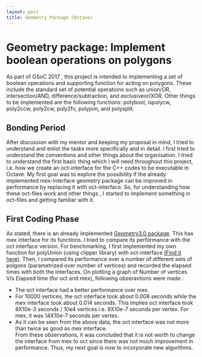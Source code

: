 ```yaml
---
layout: post
title: Geometry Package (Octave)
---
```


# Geometry package: Implement boolean operations on polygons ##
As part of GSoC 2017 , this project is intended to implementing a set of boolean operations and supporting function for acting on polygons. These include the standard set of potential operations such as union/OR, intersection/AND, difference/subtraction, and exclusiveor/XOR. Other things to be implemented are the following functions: polybool, ispolycw, poly2ccw, poly2cw, poly2fv, polyjoin, and polysplit.<br/>

## Bonding Period
After discussion with my mentor and keeping my proposal in mind, I tried to understand and enlist the tasks more specifically and in detail.  I first tried to understand the conventions and other things about the organisation. I tried to understand the first basic thing which I will need throughout this project, i.e. how we create an oct-interface for the C++ codes to be executable in Octave. 
My first goal was to explore the possibility if the already implemented mex-interface geometry package can be improved in performance by replacing it with oct-interface. So, for understanding how these oct-files work and other things , I started to  implement something in oct-files and getting familiar with it.

## First Coding Phase
As stated, there is an already implemented [Geometry3.0 package](https://github.com/piyush-jain1/GSoC17OctaveGeometry). This has mex interface for its functions. I tried to compare its performance with the oct interface version. For benchmarking, I first implemented my own function for polyUnion (using clipper library) with oct-interface [(Find it here)](https://github.com/piyush-jain1/GSoC17OctaveGeometry/tree/master/devel/MyPolyUnion). Then, I compared its performance over a number of different sets of polgons (parametrized over number of vertices) and recorded the elapsed times with both the interfaces. On plotting a graph of Number of vertices V/s Elapsed time (for oct and mex), following obseravtions were made : </br>
- The oct interface had a better performance over mex.
- For 10000 vertices, the oct interface took about 0.008 seconds while the mex interface took about 0.014 seconds. This implies oct interface took 8X10e-3 seconds / 10e4 vertices i.e. 8X10e-7 seconds per vertex. For mex, it was 14X10e-7 seconds per vertex.
- As it can be seen from the above data, the oct interface was not more than twice as good as mex interface.</br>
From these observations, it was concluded that it is not worth to change the interface from mex to oct since there was not much improvement in performance. Thus, my next goal is now to incorporate new algorithms.




